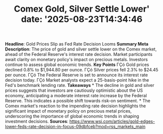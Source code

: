 ﻿---
title: "Comex Gold, Silver Settle Lower'
date: '2025-08-23T14:34:46"
category: "Markets"
summary: ""
slug: "comex gold silver settle lower"
source_urls:
  - "https://www.wsj.com/articles/gold-edges-lower-feds-rate-decision-in-focus-09dbfceb?mod=rss_markets_main"
seo:
  title: "Comex Gold, Silver Settle Lower | Hash n Hedge'
  description: '"
  keywords: ["news", "markets", "brief"]
---
**Headline**: Gold Prices Slip as Fed Rate Decision Looms  **Summary Meta Description**: The price of gold and silver settle lower on the Comex market, ahead of the Federal Reserve's interest rate decision. Market participants await clarity on monetary policy's impact on precious metals. Investors continue to assess global economic trends.  **Key Points**  ΓÇó Gold prices declined 0.8% to $1,944.80 per ounce. ΓÇó Silver prices fell 2.3% to $24.45 per ounce. ΓÇó The Federal Reserve is set to announce its interest rate decision today. ΓÇó Market analysts expect a 25-basis-point hike in the Fed's benchmark lending rate.  **Takeaways**  * The decline in gold and silver prices suggests that investors are cautiously optimistic about the US economy, anticipating a moderate interest rate increase by the Federal Reserve. This indicates a possible shift towards risk-on sentiment. * The Comex market's reaction to the impending rate decision highlights the significant impact of monetary policy on precious metal prices, underscoring the importance of global economic trends in shaping investment decisions.  **Sources**: https://www.wsj.com/articles/gold-edges-lower-feds-rate-decision-in-focus-09dbfceb?mod=rss_markets_main 
